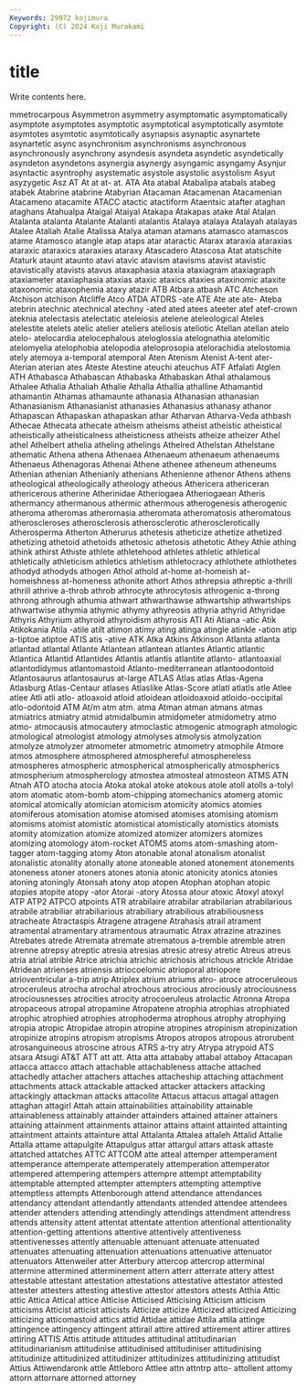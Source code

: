 ```yaml
---
Keywords: 29972 kojimura
Copyright: (C) 2024 Koji Murakami
---
```


# title

Write contents here.



mmetrocarpous Asymmetron asymmetry asymptomatic asymptomatically asymptote asymptotes asymptotic asymptotical
asymptotically asymtote asymtotes asymtotic asymtotically asynapsis asynaptic asynartete asynartetic async
asynchronism asynchronisms asynchronous asynchronously asynchrony asyndesis asyndeta asyndetic asyndetically asyndeton
asyndetons asynergia asynergy asyngamic asyngamy Asynjur asyntactic asyntrophy asystematic asystole
asystolic asystolism Asyut asyzygetic Asz AT At at at- at.
ATA Ata atabal Atabalipa atabals atabeg atabek Atabrine atabrine Atabyrian
Atacaman Atacamenan Atacamenian Atacameno atacamite ATACC atactic atactiform Ataentsic atafter
ataghan ataghans Atahualpa Ataigal Ataiyal Atakapa Atakapas atake Atal Atalan
Atalanta atalanta Atalante Atalanti atalantis Atalaya atalaya Atalayah atalayas Atalee
Ataliah Atalie Atalissa Atalya ataman atamans atamasco atamascos atame Atamosco
atangle atap ataps atar ataractic Atarax ataraxia ataraxias ataraxic ataraxics
ataraxies ataraxy Atascadero Atascosa Atat atatschite Ataturk ataunt ataunto atavi
atavic atavism atavisms atavist atavistic atavistically atavists atavus ataxaphasia ataxia
ataxiagram ataxiagraph ataxiameter ataxiaphasia ataxias ataxic ataxics ataxies ataxinomic ataxite
ataxonomic ataxophemia ataxy atazir ATB Atbara atbash ATC Atcheson Atchison
atchison Atcliffe Atco ATDA ATDRS -ate ATE Ate ate ate-
Ateba atebrin atechnic atechnical atechny -ated ated atees ateeter atef
atef-crown ateknia atelectasis atelectatic ateleiosis atelene ateleological Ateles atelestite atelets
atelic atelier ateliers ateliosis ateliotic Atellan atellan atelo atelo- atelocardia
atelocephalous ateloglossia atelognathia atelomitic atelomyelia atelophobia atelopodia ateloprosopia atelorachidia atelostomia
ately atemoya a-temporal atemporal Aten Atenism Atenist A-tent ater- Aterian
aterian ates Ateste Atestine ateuchi ateuchus ATF Atfalati Atglen ATH
Athabasca Athabascan Athabaska Athabaskan Athal athalamous Athalee Athalia Athaliah Athalie
Athalla Athallia athalline Athamantid athamantin Athamas athamaunte athanasia Athanasian athanasian
Athanasianism Athanasianist athanasies Athanasius athanasy athanor Athapascan Athapaskan athapaskan athar
Atharvan Atharva-Veda athbash Athecae Athecata athecate atheism atheisms atheist atheistic
atheistical atheistically atheisticalness atheisticness atheists atheize atheizer Athel athel Athelbert
athelia atheling athelings Athelred Athelstan Athelstane athematic Athena athena Athenaea
Athenaeum athenaeum athenaeums Athenaeus Athenagoras Athenai Athene athenee atheneum atheneums
Athenian athenian Athenianly athenians Athenienne athenor Athens athens atheological atheologically
atheology atheous Athericera athericeran athericerous atherine Atherinidae Atheriogaea Atheriogaean Atheris
athermancy athermanous athermic athermous atherogenesis atherogenic atheroma atheromas atheromasia atheromata
atheromatosis atheromatous atheroscleroses atherosclerosis atherosclerotic atherosclerotically Atherosperma Atherton Atherurus athetesis
atheticize athetize athetized athetizing athetoid athetoids athetosic athetosis athetotic Athey
Athie athing athink athirst Athiste athlete athletehood athletes athletic athletical
athletically athleticism athletics athletism athletocracy athlothete athlothetes athodyd athodyds athogen
Athol athold at-home at-homeish at-homeishness at-homeness athonite athort Athos athrepsia
athreptic a-thrill athrill athrive a-throb athrob athrocyte athrocytosis athrogenic a-throng
athrong athrough athumia athwart athwarthawse athwartship athwartships athwartwise athymia athymic
athymy athyreosis athyria athyrid Athyridae Athyris Athyrium athyroid athyroidism athyrosis
ATI Ati Atiana -atic Atik Atikokania Atila -atile atilt atimon
atimy ating atinga atingle atinkle -ation atip a-tiptoe atiptoe ATIS
atis -ative ATK Atka Atkins Atkinson Atlanta atlanta atlantad atlantal
Atlante Atlantean atlantean atlantes Atlantic atlantic Atlantica Atlantid Atlantides Atlantis
atlantis atlantite atlanto- atlantoaxial atlantodidymus atlantomastoid Atlanto-mediterranean atlantoodontoid Atlantosaurus atlantosaurus
at-large ATLAS Atlas atlas Atlas-Agena Atlasburg Atlas-Centaur atlases Atlaslike Atlas-Score
atlatl atlatls atle Atlee atlee Atli atli atlo- atloaxoid atloid
atloidean atloidoaxoid atloido-occipital atlo-odontoid ATM At/m atm atm. atma Atman
atman atmans atmas atmiatrics atmiatry atmid atmidalbumin atmidometer atmidometry atmo
atmo- atmocausis atmocautery atmoclastic atmogenic atmograph atmologic atmological atmologist atmology
atmolyses atmolysis atmolyzation atmolyze atmolyzer atmometer atmometric atmometry atmophile Atmore
atmos atmosphere atmosphered atmosphereful atmosphereless atmospheres atmospheric atmospherical atmospherically atmospherics
atmospherium atmospherology atmostea atmosteal atmosteon ATMS ATN Atnah ATO atocha
atocia Atoka atokal atoke atokous atole atoll atolls a-tolyl atom
atomatic atom-bomb atom-chipping atomechanics atomerg atomic atomical atomically atomician atomicism
atomicity atomics atomies atomiferous atomisation atomise atomised atomises atomising atomism
atomisms atomist atomistic atomistical atomistically atomistics atomists atomity atomization atomize
atomized atomizer atomizers atomizes atomizing atomology atom-rocket ATOMS atoms atom-smashing
atom-tagger atom-tagging atomy Aton atonable atonal atonalism atonalist atonalistic atonality
atonally atone atoneable atoned atonement atonements atoneness atoner atoners atones
atonia atonic atonicity atonics atonies atoning atoningly Atonsah atony atop
atopen Atophan atophan atopic atopies atopite atopy -ator Atorai -atory
Atossa atour atoxic Atoxyl atoxyl ATP ATP2 ATPCO atpoints ATR
atrabilaire atrabilar atrabilarian atrabilarious atrabile atrabiliar atrabiliarious atrabiliary atrabilious atrabiliousness
atracheate Atractaspis Atragene atragene Atrahasis atrail atrament atramental atramentary atramentous
atraumatic Atrax atrazine atrazines Atrebates atrede Atremata atremate atrematous a-tremble
atremble atren atrenne atrepsy atreptic atresia atresias atresic atresy atretic
Atreus atreus atria atrial atrible Atrice atrichia atrichic atrichosis atrichous
atrickle Atridae Atridean atrienses atriensis atriocoelomic atrioporal atriopore atrioventricular a-trip
atrip Atriplex atrium atriums atro- atroce atroceruleous atroceruleus atrocha atrochal
atrochous atrocious atrociously atrociousness atrociousnesses atrocities atrocity atrocoeruleus atrolactic Atronna
Atropa atropaceous atropal atropamine Atropatene atrophia atrophias atrophiated atrophic atrophied
atrophies atrophoderma atrophous atrophy atrophying atropia atropic Atropidae atropin atropine
atropines atropinism atropinization atropinize atropins atropism atropisms Atropos atropos atropous
atrorubent atrosanguineous atroscine atrous ATRS a-try atry Atrypa atrypoid ATS
atsara Atsugi AT&T ATT att att. Atta atta attababy attabal
attaboy Attacapan attacca attacco attach attachable attachableness attache attached attachedly
attacher attachers attaches attacheship attaching attachment attachments attack attackable attacked
attacker attackers attacking attackingly attackman attacks attacolite Attacus attacus attagal
attagen attaghan attagirl Attah attain attainabilities attainability attainable attainableness attainably
attainder attainders attained attainer attainers attaining attainment attainments attainor attains
attaint attainted attainting attaintment attaints attainture attal Attalanta Attalea attaleh
Attalid Attalie Attalla attame attapulgite Attapulgus attar attargul attars attask
attaste attatched attatches ATTC ATTCOM atte atteal attemper attemperament attemperance
attemperate attemperately attemperation attemperator attempered attempering attempers attempre attempt attemptability
attemptable attempted attempter attempters attempting attemptive attemptless attempts Attenborough attend
attendance attendances attendancy attendant attendantly attendants attended attendee attendees attender
attenders attending attendingly attendings attendment attendress attends attensity attent attentat
attentate attention attentional attentionality attention-getting attentions attentive attentively attentiveness attentivenesses
attently attenuable attenuant attenuate attenuated attenuates attenuating attenuation attenuations attenuative
attenuator attenuators Attenweiler atter Atterbury attercop attercrop atterminal attermine attermined
atterminement attern atterr atterrate attery attest attestable attestant attestation attestations
attestative attestator attested attester attesters attesting attestive attestor attestors attests
Atthia Attic attic Attica Attical attice Atticise Atticised Atticising Atticism
atticism atticisms Atticist atticist atticists Atticize atticize Atticized atticized Atticizing
atticizing atticomastoid attics attid Attidae attidae Attila attila attinge attingence
attingency attingent attirail attire attired attirement attirer attires attiring ATTIS
Attis attitude attitudes attitudinal attitudinarian attitudinarianism attitudinise attitudinised attitudiniser attitudinising
attitudinize attitudinized attitudinizer attitudinizes attitudinizing attitudist Attius Attiwendaronk attle Attleboro
Attlee attn attntrp atto- attollent attomy attorn attornare attorned attorney
